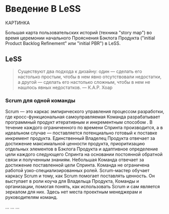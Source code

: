 # Введение В LeSS

КАРТИНКА

Большая карта пользовательских историй (техника "story map") во время церемонии начального Прояснения Бэклога Продукта ("initial Product Backlog Refinement" или "initial PBR") в LeSS.

## LeSS

> Существуют два подхода к дизайну:
> один — сделать его настолько простым, чтобы в нем явно отсутствовали недостатки,
> а другой — сделать его настолько сложным, чтобы
> в нем не нашлось явных недостатков.
> — К.А.Р. Хоар

### Scrum для одной команды

Scrum — это каркас эмпирического управления процессом разработки, где кросс-функциональная самоуправляемая Команда разрабатывает программный продукт итеративным и инкрементным способом . В течение каждого ограниченного по времени Спринта производится, а в идеальном случае — поставляется потенциально готовый к поставке инкремент продукта. Единственный Владелец Продукта отвечает за достижение максимальной ценности продукта, приоритизацию отдельных элементов в Бэклога Продукта и адаптивное определение цели каждого следующего Спринта на основании постоянной обратной связи и полученным знаниям. Небольшая Команда отвечает за достижение поставленной цели Спринта. Команда не ограничена работой узко-специализированных ролей. Scrum-мастер обучает каркасу Scrum и тому, как Scrum помогает поставлять ценность. Он выступает в роли коуча для Владельца Продукта, Команды и организации, помогая понять, как использовать Scrum и сам является зеркалом для них. Здесь нет места проектным менеджерам и руководителям команд.

...
...
...
